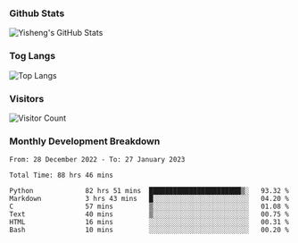 ### Github Stats
![Yisheng's GitHub Stats](https://github-readme-stats-9qabuvhk1-gongyisheng.vercel.app/api?username=gongyisheng&count_private=true&show_icons=true)
### Tog Langs
![Top Langs](https://github-readme-stats-9qabuvhk1-gongyisheng.vercel.app/api/top-langs/?username=gongyisheng&layout=compact)
### Visitors
![Visitor Count](https://profile-counter.glitch.me/gongyisheng/count.svg)
### Monthly Development Breakdown
<!--START_SECTION:waka-->

```text
From: 28 December 2022 - To: 27 January 2023

Total Time: 88 hrs 46 mins

Python             82 hrs 51 mins  ███████████████████████▒░   93.32 %
Markdown           3 hrs 43 mins   █░░░░░░░░░░░░░░░░░░░░░░░░   04.20 %
C                  57 mins         ▒░░░░░░░░░░░░░░░░░░░░░░░░   01.08 %
Text               40 mins         ▒░░░░░░░░░░░░░░░░░░░░░░░░   00.75 %
HTML               16 mins         ░░░░░░░░░░░░░░░░░░░░░░░░░   00.31 %
Bash               10 mins         ░░░░░░░░░░░░░░░░░░░░░░░░░   00.20 %
```

<!--END_SECTION:waka-->
